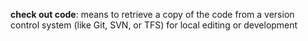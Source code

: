 **check out code**:  means to retrieve a copy of the code from a version control system (like Git, SVN, or TFS) for local editing or development
